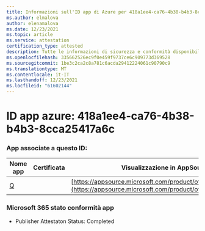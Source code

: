 ```yaml
---
title: Informazioni sull'ID app di Azure per 418a1ee4-ca76-4b38-b4b3-8cca25417a6c
ms.author: elmalova
author: elenamalova
ms.date: 12/23/2021
ms.topic: article
ms.service: attestation
certification_type: attested
description: Tutte le informazioni di sicurezza e conformità disponibili per 418a1ee4-ca76-4b38-b4b3-8cca25417a6c.
ms.openlocfilehash: 335662526ec9f0e459f9737ce6c909773d369528
ms.sourcegitcommit: 1be3c2ca2c8a781c6acda29412224061c90790c9
ms.translationtype: MT
ms.contentlocale: it-IT
ms.lasthandoff: 12/23/2021
ms.locfileid: "61602144"
---
```

# <a name="azure-app-id-418a1ee4-ca76-4b38-b4b3-8cca25417a6c"></a>ID app azure: 418a1ee4-ca76-4b38-b4b3-8cca25417a6c


### <a name="apps-associated-with-this-id"></a>App associate a questo ID:
| **Nome app** | **Certificata** | **Visualizzazione in AppSource** |
|--------------|---------------|-----------------------|
| [Q](https://docs.microsoft.com/microsoft-365-app-certification/forward/WA104381433) |  | [https://appsource.microsoft.com/product/office/WA104381433](https://appsource.microsoft.com/product/office/WA104381433) |

### <a name="microsoft-365-app-compliance-status"></a>Microsoft 365 stato conformità app
- Publisher Attestaton Status: Completed
